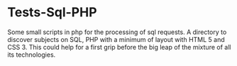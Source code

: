 # Tests-Sql-PHP

Some small scripts in php for the processing of sql requests. 
A directory to discover subjects on SQL, PHP with a minimum of layout with HTML 5 and CSS 3. 
This could help for a first grip before the big leap of the mixture of all its technologies.
